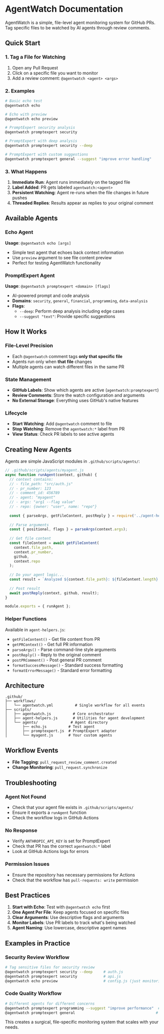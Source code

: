 # AgentWatch Documentation

AgentWatch is a simple, file-level agent monitoring system for GitHub PRs. Tag specific files to be watched by AI agents through review comments.

## Quick Start

### 1. Tag a File for Watching
1. Open any Pull Request
2. Click on a specific file you want to monitor
3. Add a review comment: `@agentwatch <agent> <args>`

### 2. Examples

```bash
# Basic echo test
@agentwatch echo

# Echo with preview
@agentwatch echo preview

# PromptExpert security analysis
@agentwatch promptexpert security

# PromptExpert with deep analysis
@agentwatch promptexpert security --deep

# PromptExpert with custom suggestions
@agentwatch promptexpert general --suggest "improve error handling"
```

### 3. What Happens

1. **Immediate Run**: Agent runs immediately on the tagged file
2. **Label Added**: PR gets labeled `agentwatch:<agent>` 
3. **Persistent Watching**: Agent re-runs when the file changes in future pushes
4. **Threaded Replies**: Results appear as replies to your original comment

## Available Agents

### Echo Agent
**Usage**: `@agentwatch echo [args]`
- Simple test agent that echoes back context information
- Use `preview` argument to see file content preview
- Perfect for testing AgentWatch functionality

### PromptExpert Agent  
**Usage**: `@agentwatch promptexpert <domain> [flags]`
- AI-powered prompt and code analysis
- **Domains**: `security`, `general`, `financial`, `programming`, `data-analysis`
- **Flags**:
  - `--deep`: Perform deep analysis including edge cases
  - `--suggest "text"`: Provide specific suggestions

## How It Works

### File-Level Precision
- Each `@agentwatch` comment tags **only that specific file**
- Agents run only when **that file** changes
- Multiple agents can watch different files in the same PR

### State Management
- **GitHub Labels**: Show which agents are active (`agentwatch:promptexpert`)
- **Review Comments**: Store the watch configuration and arguments
- **No External Storage**: Everything uses GitHub's native features

### Lifecycle
- **Start Watching**: Add `@agentwatch` comment to file
- **Stop Watching**: Remove the `agentwatch:*` label from PR
- **View Status**: Check PR labels to see active agents

## Creating New Agents

Agents are simple JavaScript modules in `.github/scripts/agents/`:

```javascript
// .github/scripts/agents/myagent.js
async function runAgent(context, github) {
  // context contains:
  // - file_path: "src/auth.js"
  // - pr_number: 123
  // - comment_id: 456789
  // - agent: "myagent" 
  // - args: "arg1 --flag value"
  // - repo: {owner: "user", name: "repo"}
  
  const { parseArgs, getFileContent, postReply } = require('../agent-helpers.js');
  
  // Parse arguments
  const { positional, flags } = parseArgs(context.args);
  
  // Get file content
  const fileContent = await getFileContent(
    context.file_path, 
    context.pr_number, 
    github, 
    context.repo
  );
  
  // Do your agent logic...
  const result = `Analyzed ${context.file_path}: ${fileContent.length} bytes`;
  
  // Post result
  await postReply(context, github, result);
}

module.exports = { runAgent };
```

### Helper Functions
Available in `agent-helpers.js`:
- `getFileContent()` - Get file content from PR
- `getPRContext()` - Get full PR information  
- `parseArgs()` - Parse command-line style arguments
- `postReply()` - Reply to the original comment
- `postPRComment()` - Post general PR comment
- `formatSuccessMessage()` - Standard success formatting
- `formatErrorMessage()` - Standard error formatting

## Architecture

```
.github/
├── workflows/
│   └── agentwatch.yml          # Single workflow for all events
├── scripts/
│   ├── agentwatch.js          # Core orchestrator
│   ├── agent-helpers.js       # Utilities for agent development  
│   └── agents/               # Agent directory
│       ├── echo.js          # Test agent
│       ├── promptexpert.js  # PromptExpert adapter
│       └── myagent.js       # Your custom agents
```

## Workflow Events

- **File Tagging**: `pull_request_review_comment.created`
- **Change Monitoring**: `pull_request.synchronize`

## Troubleshooting

### Agent Not Found
- Check that your agent file exists in `.github/scripts/agents/`
- Ensure it exports a `runAgent` function
- Check the workflow logs in GitHub Actions

### No Response
- Verify `ANTHROPIC_API_KEY` is set for PromptExpert
- Check that PR has the correct `agentwatch:*` label
- Look at GitHub Actions logs for errors

### Permission Issues
- Ensure the repository has necessary permissions for Actions
- Check that the workflow has `pull-requests: write` permission

## Best Practices

1. **Start with Echo**: Test with `@agentwatch echo` first
2. **One Agent Per File**: Keep agents focused on specific files
3. **Clear Arguments**: Use descriptive flags and arguments
4. **Monitor Labels**: Use PR labels to track what's being watched
5. **Agent Naming**: Use lowercase, descriptive agent names

## Examples in Practice

### Security Review Workflow
```bash
# Tag sensitive files for security review
@agentwatch promptexpert security --deep     # auth.js
@agentwatch promptexpert security            # api.js  
@agentwatch echo preview                     # config.js (just monitoring)
```

### Code Quality Workflow  
```bash
# Different agents for different concerns
@agentwatch promptexpert programming --suggest "improve performance"  # core.js
@agentwatch promptexpert general                                     # utils.js
```

This creates a surgical, file-specific monitoring system that scales with your needs.